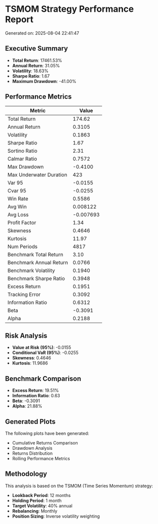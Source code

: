 # TSMOM Strategy Performance Report

Generated on: 2025-08-04 22:41:47

## Executive Summary

- **Total Return**: 17461.53%
- **Annual Return**: 31.05%
- **Volatility**: 18.63%
- **Sharpe Ratio**: 1.67
- **Maximum Drawdown**: -41.00%

## Performance Metrics

| Metric | Value |
|--------|-------|
| Total Return | 174.62 |
| Annual Return | 0.3105 |
| Volatility | 0.1863 |
| Sharpe Ratio | 1.67 |
| Sortino Ratio | 2.31 |
| Calmar Ratio | 0.7572 |
| Max Drawdown | -0.4100 |
| Max Underwater Duration | 423 |
| Var 95 | -0.0155 |
| Cvar 95 | -0.0255 |
| Win Rate | 0.5586 |
| Avg Win | 0.008122 |
| Avg Loss | -0.007693 |
| Profit Factor | 1.34 |
| Skewness | 0.4646 |
| Kurtosis | 11.97 |
| Num Periods | 4817 |
| Benchmark Total Return | 3.10 |
| Benchmark Annual Return | 0.0766 |
| Benchmark Volatility | 0.1940 |
| Benchmark Sharpe Ratio | 0.3948 |
| Excess Return | 0.1951 |
| Tracking Error | 0.3092 |
| Information Ratio | 0.6312 |
| Beta | -0.3091 |
| Alpha | 0.2188 |

## Risk Analysis

- **Value at Risk (95%)**: -0.0155
- **Conditional VaR (95%)**: -0.0255
- **Skewness**: 0.4646
- **Kurtosis**: 11.9686

## Benchmark Comparison

- **Excess Return**: 19.51%
- **Information Ratio**: 0.63
- **Beta**: -0.3091
- **Alpha**: 21.88%

## Generated Plots

The following plots have been generated:
- Cumulative Returns Comparison
- Drawdown Analysis
- Returns Distribution
- Rolling Performance Metrics

## Methodology

This analysis is based on the TSMOM (Time Series Momentum) strategy:
- **Lookback Period**: 12 months
- **Holding Period**: 1 month
- **Target Volatility**: 40% annual
- **Rebalancing**: Monthly
- **Position Sizing**: Inverse volatility weighting

